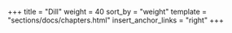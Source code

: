 +++
title = "Dill"
weight = 40
sort_by = "weight"
template = "sections/docs/chapters.html"
insert_anchor_links = "right"
+++
